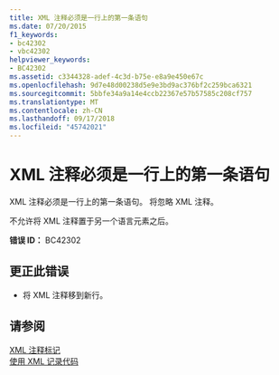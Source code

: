 ```yaml
---
title: XML 注释必须是一行上的第一条语句
ms.date: 07/20/2015
f1_keywords:
- bc42302
- vbc42302
helpviewer_keywords:
- BC42302
ms.assetid: c3344328-adef-4c3d-b75e-e8a9e450e67c
ms.openlocfilehash: 9d7e48d00238d5e9e3bd9ac376bf2c259bca6321
ms.sourcegitcommit: 5bbfe34a9a14e4ccb22367e57b57585c208cf757
ms.translationtype: MT
ms.contentlocale: zh-CN
ms.lasthandoff: 09/17/2018
ms.locfileid: "45742021"
---
```

# <a name="xml-comment-must-be-the-first-statement-on-a-line"></a>XML 注释必须是一行上的第一条语句
XML 注释必须是一行上的第一条语句。 将忽略 XML 注释。  
  
 不允许将 XML 注释置于另一个语言元素之后。  
  
 **错误 ID：** BC42302  
  
## <a name="to-correct-this-error"></a>更正此错误  
  
-   将 XML 注释移到新行。  
  
## <a name="see-also"></a>请参阅  
 [XML 注释标记](../../visual-basic/language-reference/xmldoc/index.md)  
 [使用 XML 记录代码](../../visual-basic/programming-guide/program-structure/documenting-your-code-with-xml.md)
